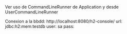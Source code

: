 Ver uso de CommandLineRunner de Application y desde UserCommandLineRunner

Conexion a la bbdd: 
http://localhost:8080/h2-console/
url: jdbc:h2:mem:testdb
user: sa
pass: